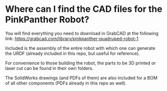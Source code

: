 # Where can I find the CAD files for the PinkPanther Robot?
You will find everything you need to download in GrabCAD at the following link: https://grabcad.com/library/pinkpanther-quadruped-robot-1

Included is the assembly of the entire robot with which one can generate the URDF (already included in this repo, but useful for reference).

For convenience to those building the robot, the parts to be 3D printed or laser cut can be found in their own folders.

The SolidWorks drawings (and PDFs of them) are also included for a BOM of all other components (PDFs already in this repo as well).
